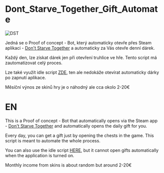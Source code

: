 # Dont_Starve_Together_Gift_Automate
![DST](https://i.ibb.co/k66cd15/z5tB7TY.png)

Jedná se o Proof of concept - Bot, který automaticky otevře přes Steam aplikaci - [Don't Starve Together](https://store.steampowered.com/app/322330/Dont_Starve_Together/) a automaticky za Vás otevře denní dárek.

Každý den, lze získat dárek jen při otevření truhlice ve hře. Tento script má zautomatizovat celý proces. 

Lze také využít idle script [ZDE](https://steamcommunity.com/sharedfiles/filedetails/?id=1552089668), ten ale nedokáže otevírat automaticky dárky po zapnutí aplikace.

Měsíční výnos ze skinů hry je o náhodný ale cca okolo 2-20€

# EN

This is a Proof of concept - Bot that automatically opens via the Steam app - [Don't Starve Together](https://store.steampowered.com/app/322330/Dont_Starve_Together/) and automatically opens the daily gift for you.

Every day, you can get a gift just by opening the chests in the game. This script is meant to automate the whole process.

You can also use the idle script [HERE](https://steamcommunity.com/sharedfiles/filedetails/?id=1552089668), but it cannot open gifts automatically when the application is turned on.

Monthly income from skins is about random but around 2-20€

